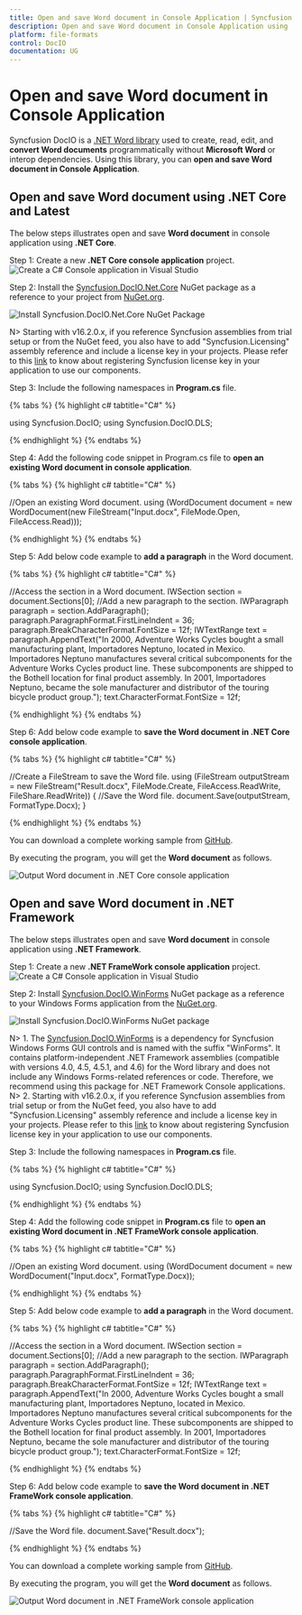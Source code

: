 ```yaml
---
title: Open and save Word document in Console Application | Syncfusion 
description: Open and save Word document in Console Application using .NET Word (DocIO) library without Microsoft Word or interop dependencies.
platform: file-formats
control: DocIO
documentation: UG
---
```


# Open and save Word document in Console Application

Syncfusion DocIO is a [.NET Word library](https://www.syncfusion.com/document-processing/word-framework/net/word-library) used to create, read, edit, and **convert Word documents** programmatically without **Microsoft Word** or interop dependencies. Using this library, you can **open and save Word document in Console Application**.

## Open and save Word document using .NET Core and Latest

The below steps illustrates open and save **Word document** in console application using **.NET Core**.

Step 1: Create a new **.NET Core console application** project.
![Create a C# Console application in Visual Studio](Console-Images/.NET/Console-Template-Net-Core.png)

Step 2: Install the [Syncfusion.DocIO.Net.Core](https://www.nuget.org/packages/Syncfusion.DocIO.Net.Core) NuGet package as a reference to your project from [NuGet.org](https://www.nuget.org/).

![Install Syncfusion.DocIO.Net.Core NuGet Package](Console-Images/.NET/Nuget-Package-NET-Core.png)

N> Starting with v16.2.0.x, if you reference Syncfusion assemblies from trial setup or from the NuGet feed, you also have to add "Syncfusion.Licensing" assembly reference and include a license key in your projects. Please refer to this [link](https://help.syncfusion.com/common/essential-studio/licensing/overview) to know about registering Syncfusion license key in your application to use our components.

Step 3: Include the following namespaces in **Program.cs** file.

{% tabs %}
{% highlight c# tabtitle="C#" %}

using Syncfusion.DocIO; 
using Syncfusion.DocIO.DLS; 

{% endhighlight %}
{% endtabs %}

Step 4: Add the following code snippet in Program.cs file to **open an existing Word document in console application**.

{% tabs %}
{% highlight c# tabtitle="C#" %}

//Open an existing Word document.
using (WordDocument document = new WordDocument(new FileStream("Input.docx", FileMode.Open, FileAccess.Read)));

{% endhighlight %}
{% endtabs %}

Step 5: Add below code example to **add a paragraph** in the Word document.

{% tabs %}
{% highlight c# tabtitle="C#" %}

//Access the section in a Word document.
IWSection section = document.Sections[0];
//Add a new paragraph to the section.
IWParagraph paragraph = section.AddParagraph();
paragraph.ParagraphFormat.FirstLineIndent = 36;
paragraph.BreakCharacterFormat.FontSize = 12f;
IWTextRange text = paragraph.AppendText("In 2000, Adventure Works Cycles bought a small manufacturing plant, Importadores Neptuno, located in Mexico. Importadores Neptuno manufactures several critical subcomponents for the Adventure Works Cycles product line. These subcomponents are shipped to the Bothell location for final product assembly. In 2001, Importadores Neptuno, became the sole manufacturer and distributor of the touring bicycle product group.");
text.CharacterFormat.FontSize = 12f;

{% endhighlight %}
{% endtabs %}

Step 6: Add below code example to **save the Word document in .NET Core console application**.

{% tabs %}
{% highlight c# tabtitle="C#" %}

//Create a FileStream to save the Word file.
using (FileStream outputStream = new FileStream("Result.docx", FileMode.Create, FileAccess.ReadWrite, FileShare.ReadWrite))
{
    //Save the Word file.
    document.Save(outputStream, FormatType.Docx);
}

{% endhighlight %}
{% endtabs %}

You can download a complete working sample from [GitHub](https://github.com/SyncfusionExamples/DocIO-Examples/tree/main/Read-and-Save-document/Open-and-save-Word-document/.NET-Standard).

By executing the program, you will get the **Word document** as follows.

![Output Word document in .NET Core console application](Blazor_Images/Blazor_Output.png)

## Open and save Word document in .NET Framework

The below steps illustrates open and save **Word document** in console application using **.NET Framework**.

Step 1: Create a new **.NET FrameWork console application** project.
![Create a C# Console application in Visual Studio](Console-Images/.NET-FrameWork/Console-Template-Net-FrameWork.png)

Step 2: Install [Syncfusion.DocIO.WinForms](https://www.nuget.org/packages/Syncfusion.DocIO.WinForms/) NuGet package as a reference to your Windows Forms application from the [NuGet.org](https://www.nuget.org/).

![Install Syncfusion.DocIO.WinForms NuGet package](Console-Images/.NET-FrameWork/Nuget-Package-NET-FrameWork.png)

N> 1. The [Syncfusion.DocIO.WinForms](https://www.nuget.org/packages/Syncfusion.DocIO.WinForms/) is a dependency for Syncfusion Windows Forms GUI controls and is named with the suffix "WinForms". It contains platform-independent .NET Framework assemblies (compatible with versions 4.0, 4.5, 4.5.1, and 4.6) for the Word library and does not include any Windows Forms-related references or code. Therefore, we recommend using this package for .NET Framework Console applications.
N> 2. Starting with v16.2.0.x, if you reference Syncfusion assemblies from trial setup or from the NuGet feed, you also have to add "Syncfusion.Licensing" assembly reference and include a license key in your projects. Please refer to this [link](https://help.syncfusion.com/common/essential-studio/licensing/overview) to know about registering Syncfusion license key in your application to use our components.

Step 3: Include the following namespaces in **Program.cs** file.

{% tabs %}
{% highlight c# tabtitle="C#" %}

using Syncfusion.DocIO;
using Syncfusion.DocIO.DLS;

{% endhighlight %}
{% endtabs %}

Step 4: Add the following code snippet in **Program.cs** file to **open an existing Word document in .NET FrameWork console application**.

{% tabs %}
{% highlight c# tabtitle="C#" %}

//Open an existing Word document.
using (WordDocument document = new WordDocument("Input.docx", FormatType.Docx));

{% endhighlight %}
{% endtabs %}

Step 5: Add below code example to **add a paragraph** in the Word document.

{% tabs %}
{% highlight c# tabtitle="C#" %}

//Access the section in a Word document.
IWSection section = document.Sections[0];
//Add a new paragraph to the section.
IWParagraph paragraph = section.AddParagraph();
paragraph.ParagraphFormat.FirstLineIndent = 36;
paragraph.BreakCharacterFormat.FontSize = 12f;
IWTextRange text = paragraph.AppendText("In 2000, Adventure Works Cycles bought a small manufacturing plant, Importadores Neptuno, located in Mexico. Importadores Neptuno manufactures several critical subcomponents for the Adventure Works Cycles product line. These subcomponents are shipped to the Bothell location for final product assembly. In 2001, Importadores Neptuno, became the sole manufacturer and distributor of the touring bicycle product group.");
text.CharacterFormat.FontSize = 12f;

{% endhighlight %}
{% endtabs %}

Step 6: Add below code example to **save the Word document in .NET FrameWork console application**.

{% tabs %}
{% highlight c# tabtitle="C#" %}

//Save the Word file.
document.Save("Result.docx");

{% endhighlight %}
{% endtabs %}

You can download a complete working sample from [GitHub](https://github.com/SyncfusionExamples/DocIO-Examples/tree/main/Read-and-Save-document/Open-and-save-Word-document/.NET-Framework).

By executing the program, you will get the **Word document** as follows.

![Output Word document in .NET FrameWork console application](Blazor_Images/Blazor_Output.png)